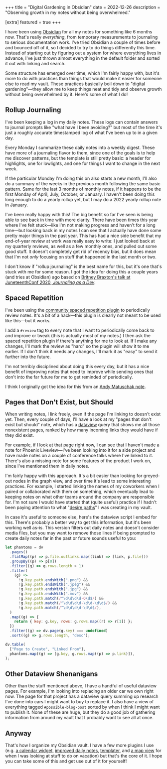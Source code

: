 +++
title = "Digital Gardening in Obsidian"
date = 2022-12-26
description = "Observing growth in my notes without being overwhelmed."

[extra]
featured = true
+++

I have been using [Obsidian](https://obsidian.md) for all my notes for something like 6 months now. That's really _everything_, from temporary measurements to journaling to serious documentation work. I've tried Obsidian a couple of times before and bounced off of it, so I decided to try to do things differently this time. Instead of starting out by figuring out a system for where everything lives in advance, I've just thrown almost everything in the default folder and sorted it out with linking and search.

Some structure has emerged over time, which I'm fairly happy with, but it's more to do with practices than things that would make it easier for someone else to read my vault. These practices basically boil down to "digital gardening"—they allow me to keep things neat and tidy and observe growth without being overwhelmed by it. Here's some of what I do!

## Rollup Journaling

I've been keeping a log in my daily notes. These logs can contain answers to journal prompts like "what have I been avoiding?" but most of the time it's just a roughly accurate timestamped log of what I've been up to in a given day.

Every Monday I summarize these daily notes into a weekly digest. These have more of a journaling flavor to them, since one of the goals is to help me discover patterns, but the template is still pretty basic: a header for highlights, one for lowlights, and one for things I want to change in the next week.

If the particular Monday I'm doing this on also starts a new month, I'll also do a summary of the weeks in the previous month following the same basic pattern. Same for the last 3 months of monthly notes, if it happens to be the first Monday of April, July, October, or January. I haven't been doing this long enough to do a yearly rollup yet, but I may do a 2022 yearly rollup note in January.

I've been really happy with this! The big benefit so far I've seen is being able to see back in time with more clarity. There have been times this year where I've felt stuck—like I'm not making progress and haven't for a long time—but looking back in my notes I can see that I actually have done some pretty major things in the past year. This has had a nice side benefit that my end-of-year review at work was really easy to write: I just looked back at my quarterly reviews, as well as a few monthly ones, and pulled out some good stuff. It doesn't completely get rid of recency bias, but it does mean that I'm not _only_ focusing on stuff that happened in the last month or two.

I don't know if "rollup journaling" is the best name for this, but it's one that's stuck with me for some reason. I got the idea for doing this a couple years (and tries at Obsidian) ago based on [Britney Braxton's talk at JuneteenthConf 2020, _Journaling as a Dev_](https://www.youtube.com/watch?v=AzrEDnIye14).

## Spaced Repetition

I've been using the [community spaced repetition plugin](https://github.com/st3v3nmw/obsidian-spaced-repetition) to periodically review notes. It's a bit of a hack—this plugin is clearly not meant to be used like this—but it works.

I add a `#review` tag to every note that I want to periodically come back to and improve or tweak (this is actually most of my notes.) I then ask the spaced repetition plugin if there's anything for me to look at. If I make any changes, I'll mark the review as "hard" so the plugin will show it to me earlier. If I don't think it needs any changes, I'll mark it as "easy" to send it further into the future.

I'm not terribly disciplined about doing this every day, but it has a nice benefit of improving notes that need to improve while sending ones that don't into the far future for me to get reminded of periodically.

I think I originally got the idea for this from an [Andy Matuschak note](https://notes.andymatuschak.org/z36iMKLe4CDAXdtLSJD4Z6qPPFUS8ZXymUk3i).

## Pages that Don't Exist, but Should

When writing notes, I link freely, even if the page I'm linking to doesn't exist yet. Then, every couple of days, I'll have a look at my "pages that don't exist but should" note, which has a [dataview](https://blacksmithgu.github.io/obsidian-dataview/) query that shows me all those nonexistent pages, ranked by how many incoming links they would have if they did exist.

For example, if I look at that page right now, I can see that I haven't made a note for Phoenix Liveview—I've been looking into it for a side project and have made notes on a couple of conference talks where I've linked to it. There's also a missing note for some features of the product I work on, since I've mentioned them in daily notes.

I'm fairly happy with this approach. It's a bit easier than looking for greyed-out nodes in the graph view, and over time it's lead to some interesting practices. For example, I started linking the names of my coworkers when I paired or collaborated with them on something, which eventually lead to keeping notes on what other teams around the company are responsible for. I'm not sure I would have started that (quite useful) practice if I hadn't been paying attention to what "[desire paths](https://www.wikiwand.com/en/Desire_path)" I was creating in my vault.

In case it's useful to someone else, here's the dataview script I embed for this. There's probably a better way to get this information, but it's been working well as-is. This version filters out daily notes and doesn't consider media files, but you may want to remove those lines if being prompted to create daily notes far in the past or future sounds useful to you:

```javascript
let phantoms = dv
  .pages()
  .flatMap((p) => p.file.outlinks.map((link) => [link, p.file]))
  .groupBy((p) => p[0])
  .filter((g) => g.rows.length > 1)
  .filter(
    (g) =>
      !g.key.path.endsWith(".png") &&
      !g.key.path.endsWith(".jpeg") &&
      !g.key.path.endsWith(".jpg") &&
      !g.key.path.endsWith(".mov") &&
      !g.key.path.match(/^\d\d\d\d-Q\d$/) &&
      !g.key.path.match(/^\d\d\d\d-\d\d-\d\d$/) &&
      !g.key.path.match(/^\d\d\d\d-\d\d$/),
  )
  .map((g) => {
    return { key: g.key, rows: g.rows.map((r) => r[1]) };
  })
  .filter((g) => dv.page(g.key) === undefined)
  .sort((g) => g.rows.length, "desc");

dv.table(
  ["Page to Create", "Linked From"],
  phantoms.map((g) => [g.key, g.rows.map((p) => p.link)]),
);
```

## Other Dataview Shenanigans

Other than the stuff mentioned above, I have a handful of useful dataview pages. For example, I'm looking into replacing an older car we own right now. The page for that project has a dataview query summing up research I've done into cars I might want to buy to replace it. I also have a view of everything tagged `#possible-blog-post` sorted by when I think I might want to publish it. None of these are huge, but they do a good job of gathering information from around my vault that I probably want to see all at once.

## Anyway

That's how I organize my Obsidian vault. I have a few more plugins I use (e.g. [a calendar widget](https://github.com/liamcain/obsidian-calendar-plugin), [improved daily notes](https://github.com/liamcain/obsidian-periodic-notes), [templater](https://github.com/SilentVoid13/Templater), and [a map view](https://github.com/esm7/obsidian-map-view) for when I was looking at stuff to do on vacation) but that's the core of it. I hope you can take some of this and get use out of it for yourself!
